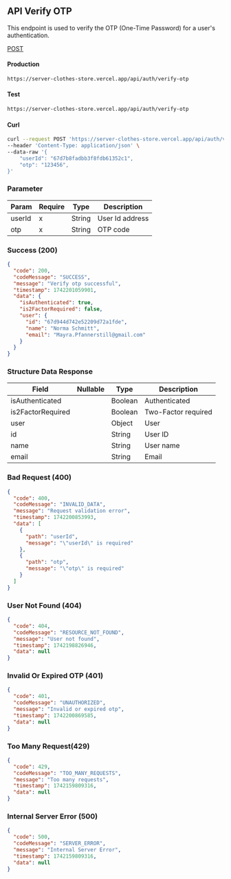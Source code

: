 ## API Verify OTP

This endpoint is used to verify the OTP (One-Time Password) for a user's authentication.

[POST](#)

#### Production

```bash
https://server-clothes-store.vercel.app/api/auth/verify-otp
```

#### Test

```bash
https://server-clothes-store.vercel.app/api/auth/verify-otp
```

#### Curl

```bash
curl --request POST 'https://server-clothes-store.vercel.app/api/auth/verify-otp' \
--header 'Content-Type: application/json' \
--data-raw '{
    "userId": "67d7b8fadbb3f8fdb61352c1",
    "otp": "123456",
}'
```

### Parameter

| Param  | Require | Type   | Description     |
| ------ | ------- | ------ | --------------- |
| userId | x       | String | User Id address |
| otp    | x       | String | OTP code        |

### Success (200)

```json
{
  "code": 200,
  "codeMessage": "SUCCESS",
  "message": "Verify otp successful",
  "timestamp": 1742201059901,
  "data": {
    "isAuthenticated": true,
    "is2FactorRequired": false,
    "user": {
      "id": "67d944d742e52209d72a1fde",
      "name": "Norma Schmitt",
      "email": "Mayra.Pfannerstill@gmail.com"
    }
  }
}
```

### Structure Data Response

| Field             | Nullable | Type    | Description         |
| ----------------- | -------- | ------- | ------------------- |
| isAuthenticated   |          | Boolean | Authenticated       |
| is2FactorRequired |          | Boolean | Two-Factor required |
| user              |          | Object  | User                |
| id                |          | String  | User ID             |
| name              |          | String  | User name           |
| email             |          | String  | Email               |

### Bad Request (400)

```json
{
  "code": 400,
  "codeMessage": "INVALID_DATA",
  "message": "Request validation error",
  "timestamp": 1742200853993,
  "data": [
    {
      "path": "userId",
      "message": "\"userId\" is required"
    },
    {
      "path": "otp",
      "message": "\"otp\" is required"
    }
  ]
}
```

### User Not Found (404)

```json
{
  "code": 404,
  "codeMessage": "RESOURCE_NOT_FOUND",
  "message": "User not found",
  "timestamp": 1742198826946,
  "data": null
}
```

### Invalid Or Expired OTP (401)

```json
{
  "code": 401,
  "codeMessage": "UNAUTHORIZED",
  "message": "Invalid or expired otp",
  "timestamp": 1742200869585,
  "data": null
}
```

### Too Many Request(429)

```json
{
  "code": 429,
  "codeMessage": "TOO_MANY_REQUESTS",
  "message": "Too many requests",
  "timestamp": 1742159809316,
  "data": null
}
```

### Internal Server Error (500)

```json
{
  "code": 500,
  "codeMessage": "SERVER_ERROR",
  "message": "Internal Server Error",
  "timestamp": 1742159809316,
  "data": null
}
```
